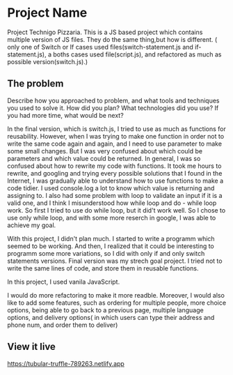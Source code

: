 # Project Name

Project Technigo Pizzaria. This is a JS based project which contains multiple version of JS files. They do the same thing,but how is different. ( only one of Switch or If cases used files(switch-statement.js and if-statement.js), a boths cases used file(script.js), and refactored as much as possible version(switch.js).)

## The problem

Describe how you approached to problem, and what tools and techniques you used to solve it. How did you plan? What technologies did you use? If you had more time, what would be next?

In the final version, which is switch.js, I tried to use as much as functions for reusability. However, when I was trying to make one function in order not to write the same code again and again, and I need to use parameter to make some small changes. But I was very confused about which could be parameters and which value could be returned. In general, I was so confused about how to rewrite my code with functions. It took me hours to rewrite, and googling and trying every possible solutions that I found in the Internet, I was gradually able to understand how to use functions to make a code tidier. I used console.log a lot to know which value is returning and assigning to.
I also had some problem with loop to validate an input if it is a valid one, and I think I misunderstood how while loop and do - while loop work. So first I tried to use do while loop, but it did't work well. So I chose to use only while loop, and with some more reserch in google, I was able to achieve my goal.

With this project, I didn't plan much. I started to write a programm which seemed to be working. And then, I realized that it could be interesting to programm some more variations, so I did with only if and only switch statements versions. Final version was my strech goal project. I tried not to write the same lines of code, and store them in reusable functions.

In this project, I used vanila JavaScript.

I would do more refactoring to make it more readble. Moreover, I would also like to add some features, such as ordering for multiple people, more choice options, being able to go back to a previous page, multiple language options, and delivery options( in which users can type their address and phone num, and order them to deliver)

## View it live

https://tubular-truffle-789263.netlify.app
